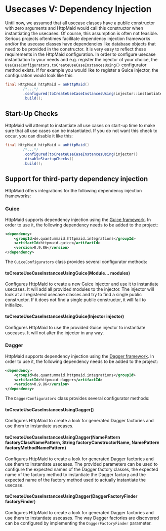 # Usecases V: Dependency Injection
Until now, we assumed that all usecase classes have a public constructor with
zero arguments and HttpMaid would call this constructor when instantiating the 
usecases. Of course, this assumption is often not feasible. Serious projects
oftentimes facilitate dependency injection frameworks and/or the usecase classes
have dependencies like database objects that need to be provided in the constructor.
It is very easy to reflect these requirements in the HttpMaid configuration.
In order to configure usecase instantiation to your needs and e.g. register
the injector of your choice, the `UseCaseConfigurators.toCreateUseCaseInstancesUsing()`
configurator method exists. If for example you would like
to register a Guice injector, the configuration would look like this:
<!---[CodeSnippet] (dependencyInjectionSample)-->
```java
final HttpMaid httpMaid = anHttpMaid()
        /*...*/
        .configured(toCreateUseCaseInstancesUsing(injector::instantiate))
        .build();
```

## Start-Up Checks
HttpMaid will attempt to instantiate all use cases on start-up time to make sure that
all use cases can be instantiated. If you do not want this check to occur, you can disable
it like this:
<!---[CodeSnippet] (disableStartupChecksExample)-->
```java
final HttpMaid httpMaid = anHttpMaid()
        /*...*/
        .configured(toCreateUseCaseInstancesUsing(injector))
        .disableStartupChecks()
        .build();
```
 

## Support for third-party dependency injection
HttpMaid offers integrations for the following dependency injection frameworks:

### Guice
HttpMaid supports dependency injection using the [Guice framework](https://github.com/google/guice).
In order to use it, the following dependency needs to be added to the project:

<!---[CodeSnippet] (guicedependency)-->
```xml
<dependency>
    <groupId>de.quantummaid.httpmaid.integrations</groupId>
    <artifactId>httpmaid-guice</artifactId>
    <version>0.9.86</version>
</dependency>
```

The `GuiceConfigurators` class provides several configurator methods:

#### toCreateUseCaseInstancesUsingGuice(Module... modules)
Configures HttpMaid to create a new Guice injector and use it to instantiate usecases.
It will add all provided modules to the injector.
The injector will look at all registered usecase classes and try to find a single public constructor.
If it does not find a single public constructor, it will fail to initialize.

#### toCreateUseCaseInstancesUsingGuice(Injector injector)
Configures HttpMaid to use the provided Guice injector to instantiate usecases.
It will not alter the injector in any way.


### Dagger
HttpMaid supports dependency injection using the [Dagger framework](https://dagger.dev/).
In order to use it, the following dependency needs to be added to the project:

<!---[CodeSnippet] (daggerdependency)-->
```xml
<dependency>
    <groupId>de.quantummaid.httpmaid.integrations</groupId>
    <artifactId>httpmaid-dagger</artifactId>
    <version>0.9.86</version>
</dependency>
```

The `DaggerConfigurators` class provides several configurator methods:

#### toCreateUseCaseInstancesUsingDagger()
Configures HttpMaid to create a look for generated Dagger factories and use them to instantiate usecases.

#### toCreateUseCaseInstancesUsingDagger(NamePattern factoryClassNamePattern, String factoryConstructorName, NamePattern factoryMethodNamePattern)
Configures HttpMaid to create a look for generated Dagger factories and use them to instantiate usecases.
The provided parameters can be used to configure the expected names of the Dagger factory classes, the expected name of the factory method
to instantiate the Dagger factory and the expected name of the factory method used to actually instantiate the usecase. 

#### toCreateUseCaseInstancesUsingDagger(DaggerFactoryFinder factoryFinder)
Configures HttpMaid to create a look for generated Dagger factories and use them to instantiate usecases.
The way Dagger factories are discovered can be configured by implementing the `DaggerFactoryFinder` parameter.
